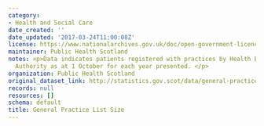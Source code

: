 ```yaml
---
category:
- Health and Social Care
date_created: ''
date_updated: '2017-03-24T11:00:08Z'
license: https://www.nationalarchives.gov.uk/doc/open-government-licence/version/3/
maintainer: Public Health Scotland
notes: <p>Data indicates patients registered with practices by Health Board and Local
  Authority as at 1 October for each year presented. </p>
organization: Public Health Scotland
original_dataset_link: http://statistics.gov.scot/data/general-practice-list-size
records: null
resources: []
schema: default
title: General Practice List Size
---
```


